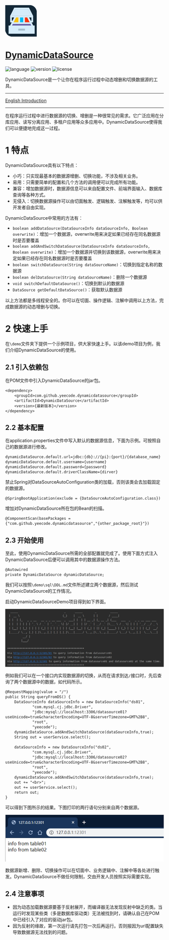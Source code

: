 <div align="left">
<img src="./pic/logo.png" height="100px" alt="DynamicDataSource" >
</div>

# [DynamicDataSource](https://github.com/yeecode/DynamicDataSource)
![language](https://img.shields.io/badge/language-java-green.svg)
![version](https://img.shields.io/badge/mvn-1.3.2-blue.svg?style=flat)
![license](https://img.shields.io/badge/license-Apache-brightgreen.svg)


DynamicDataSource是一个让你在程序运行过程中动态增删和切换数据源的工具。

---

[English Introduction](./README.md)

---

在程序运行过程中进行数据源的切换、增删是一种很常见的需求。它广泛应用在分库应用、读写分离应用、多租户应用等众多应用中。DynamicDataSource使得我们可以便捷地完成这一过程。

# 1 特点

DynamicDataSource具有以下特点：

- 小巧：只实现最基本的数据源增删、切换功能，不涉及相关业务。
- 易用：只需要简单的配置和几个方法的调用便可以完成所有功能。
- 兼容：增加数据源时，数据源信息可以来自配置文件、前端界面输入、数据库查询等各种方式。
- 无侵入：切换数据源操作可以由切面触发、逻辑触发、注解触发等，均可以供开发者自由实现。

DynamicDataSource中常用的方法有：

- `boolean addDataSource(DataSourceInfo dataSourceInfo, Boolean overwrite)`：增加一个数据源，overwrite用来决定如果已经存在同名数据源时是否要覆盖
- `boolean addAndSwitchDataSource(DataSourceInfo dataSourceInfo, Boolean overwrite)`：增加一个数据源并切换到该数据源，overwrite用来决定如果已经存在同名数据源时是否要覆盖
- `boolean switchDataSource(String dataSourceName)`：切换到指定名称的数据源
- `boolean delDataSource(String dataSourceName)`：删除一个数据源
- `void switchDefaultDataSource()`：切换到默认的数据源
- `DataSource getDefaultDataSource()`：获取默认数据源

以上方法都是多线程安全的。你可以在切面、操作逻辑、注解中调用以上方法，完成数据源的动态增删与切换。

# 2 快速上手

在`\demo`文件夹下提供一个示例项目，供大家快速上手。以该demo项目为例，我们介绍DynamicDataSource的使用。

## 2.1 引入依赖包

在POM文件中引入DynamicDataSource的jar包。

```
<dependency>
    <groupId>com.github.yeecode.dynamicdatasource</groupId>
    <artifactId>DynamicDataSource</artifactId>
    <version>{最新版本}</version>
</dependency>
```

## 2.2 基本配置

在application.properties文件中写入默认的数据源信息，下面为示例。可按照自己的数据源进行修改。

```
dynamicDataSource.default.url=jdbc:{db}://{pi}:{port}/{database_name}
dynamicDataSource.default.username={username}
dynamicDataSource.default.password={password}
dynamicDataSource.default.driverClassName={dirver}
```

禁止Spring对DataSourceAutoConfiguration类的加载，否则该类会去加载固定的数据源。

```
@SpringBootApplication(exclude = {DataSourceAutoConfiguration.class})
```

增加对DynamicDataSource所在包的Bean的扫描。

```
@ComponentScan(basePackages = {"com.github.yeecode.dynamicdatasource","{other_package_root}"})
```

## 2.3 开始使用

至此，使用DynamicDataSource所需的全部配置就完成了。使用下面方式注入DynamicDataSource后便可以调用其中的数据源操作方法。

```
@Autowired
private DynamicDataSource dynamicDataSource;
```

我们可以按照`\demo\sql\DDL.md`文件所述建立两个数据源，然后测试DynamicDataSource的工作情况。

启动DynamicDataSourceDemo项目得到如下界面。

![运行界面](./pic/demo.png)

例如我们可以在一个接口内实现数据源的切换，从而在请求到达`/`接口时，先后查询了两个数据源中的数据，如代码所示。

```
@RequestMapping(value = "/")
public String queryFromDS() {
    DataSourceInfo dataSourceInfo = new DataSourceInfo("ds01",
            "com.mysql.cj.jdbc.Driver",
            "jdbc:mysql://localhost:3306/datasource01?useUnicode=true&characterEncoding=UTF-8&serverTimezone=GMT%2B8",
            "root",
            "yeecode");
    dynamicDataSource.addAndSwitchDataSource(dataSourceInfo,true);
    String out = userService.select();

    dataSourceInfo = new DataSourceInfo("ds02",
            "com.mysql.cj.jdbc.Driver",
            "jdbc:mysql://localhost:3306/datasource02?useUnicode=true&characterEncoding=UTF-8&serverTimezone=GMT%2B8",
            "root",
            "yeecode");
    dynamicDataSource.addAndSwitchDataSource(dataSourceInfo,true);
    out += "<br>";
    out += userService.select();
    return out;
}
```

可以得到下图所示的结果。下图打印的两行语句分别来自两个数据源。

![查询结果](./pic/web.png)

数据源新增、删除、切换操作可以在切面中、业务逻辑中、注解中等各处进行触发。DynamicDataSource不做任何限制，交由开发人员按照实际需要实现。

## 2.4 注意事项

- 因为动态加载数据源要基于反射展开，而编译器无法发现反射中缺乏的类。当运行时发现某些类（多是数据库驱动类）无法被找到时，请确认自己在POM中已经引入了对应的驱动jar包。
- 因为反射的缘故，第一次运行请先打包一次后再运行。否则报因为url配置缺失导致数据源无法找到的问题。